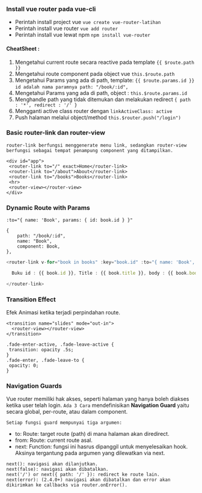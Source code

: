 ### Install vue router pada vue-cli

- Perintah install project vue `vue create vue-router-latihan`
- Perintah install vue router `vue add router`
- Perintah install vue lewat npm `npm install vue-router`

#### CheatSheet :
1. Mengetahui current route secara reactive pada template `{{ $route.path }}`
2. Mengetahui route component pada object vue `this.$route.path`
3. Mengetahui Params yang ada di path, template: `{{ $route.params.id }}` `id adalah nama paramnya path: "/book/:id",`
4. Mengetahui Params yang ada di path, object : `this.$route.params.id`
5. Menghandle path yang tidak ditemukan dan melakukan redirect `{ path : '*', redirect : '/' }`
6. Mengganti active class router dengan `linkActiveClass: active`
7. Push halaman melalui object/method `this.$router.push("/login")`


### Basic router-link dan router-view
`router-link berfungsi menggenerate menu link, sedangkan router-view berfungsi
sebagai tempat penampung component yang ditampilkan.`
```
<div id="app">
 <router-link to="/" exact>Home</router-link>
 <router-link to="/about">About</router-link>
 <router-link to="/books">Books</router-link>
 <hr>
 <router-view></router-view>
</div>
```


### Dynamic Route with Params
```
:to="{ name: 'Book', params: { id: book.id } }"
```
```
{
    path: "/book/:id",
    name: "Book",
    component: Book,
},
```

```js
<router-link v-for="book in books" :key="book.id" :to="{ name: 'Book', params: { id: book.id } }">

  Buku id : {{ book.id }}, Title : {{ book.title }}, body : {{ book.body }}

</router-link>
```

### Transition Effect
Efek Animasi ketika terjadi perpindahan route.
```
<transition name="slides" mode="out-in">
  <router-view></router-view>
</transition>
```
```
.fade-enter-active, .fade-leave-active {
 transition: opacity .5s;
}
.fade-enter, .fade-leave-to {
 opacity: 0;
}
```

### Navigation Guards
Vue router memiliki hak akses, seperti halaman yang hanya boleh diakses ketika user telah login.
`Ada 3 Cara` mendefinisikan **Navigation Guard** yaitu secara global, per-route, atau dalam component.

`Setiap fungsi guard mempunyai tiga argumen:`
- to: Route: target route (path) di mana halaman akan diredirect.
- from: Route: current route asal.
- next: Function: fungsi ini hasrus dipanggil untuk menyelesaikan hook. Aksinya tergantung pada argumen yang dilewatkan via next. 
```
next(): navigasi akan dilanjutkan.
next(false): navigasi akan dibatalkan.
next('/') or next({ path: '/' }): redirect ke route lain.
next(error): (2.4.0+) navigasi akan dibatalkan dan error akan dikirimkan ke callbacks via router.onError().
```

